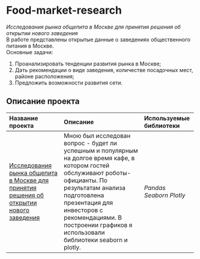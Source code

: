 # Food-market-research
*Исследования рынка общепита в Москве для принятия решения об открытии нового заведения*   
В работе представлены открытые данные о заведениях общественного питания в Москве.   
Основные задачи:   
1. Проанализировать тенденции развития рынка в Москве;
2. Дать рекомендации о виде заведения, количестве посадочных мест, районе расположения;
3. Предложить возможности развития сети.
## Описание проекта
| **Название проекта** | **Описание** | **Используемые библиотеки** |
| :-------------------- | :-------------------- |:--------------------|
| [Исследования рынка общепита в Москве для принятия решения об открытии нового заведения](https://github.com/guzal-chukhlebova/Food-market-research/blob/main/%D0%98%D1%81%D1%81%D0%BB%D0%B5%D0%B4%D0%BE%D0%B2%D0%B0%D0%BD%D0%B8%D1%8F%20%D1%80%D1%8B%D0%BD%D0%BA%D0%B0%20%D0%BE%D0%B1%D1%89%D0%B5%D0%BF%D0%B8%D1%82%D0%B0%20%D0%B2%20%D0%9C%D0%BE%D1%81%D0%BA%D0%B2%D0%B5%20%D0%B4%D0%BB%D1%8F%20%D0%BF%D1%80%D0%B8%D0%BD%D1%8F%D1%82%D0%B8%D1%8F%20%D1%80%D0%B5%D1%88%D0%B5%D0%BD%D0%B8%D1%8F%20%D0%BE%D0%B1.ipynb)|Мною был исследован вопрос - будет ли успешным и популярным на долгое время кафе, в котором гостей обслуживают роботы-официанты. По результатам анализа подготовлена презентация для инвесторов с рекомендациями. В построении графиков я использовали библиотеки seaborn и plotly.  | *Pandas Seaborn Plotly* |

